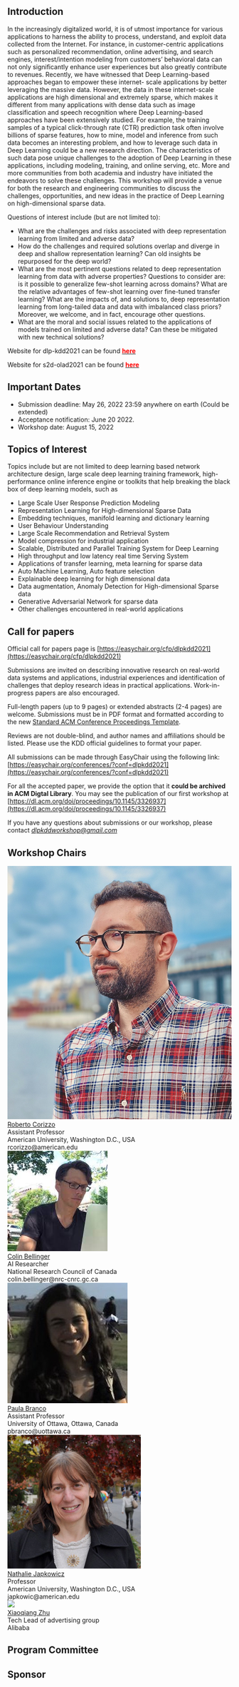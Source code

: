

## Introduction

In the increasingly digitalized world, it is of utmost importance for various applications to harness the ability to process, understand, and exploit data collected from the Internet. For instance, in customer-centric applications such as personalized recommendation, online advertising, and search engines, interest/intention modeling from customers’ behavioral data can not only significantly enhance user experiences but also greatly contribute to revenues. Recently, we have witnessed that Deep Learning-based approaches began to empower these internet- scale applications by better leveraging the massive data. However, the data in these internet-scale applications are high dimensional and extremely sparse, which makes it different from many applications with dense data such as image classification and speech recognition where Deep Learning-based approaches have been extensively studied. For example, the training samples of a typical click-through rate (CTR) prediction task often involve billions of sparse features, how to mine, model and inference from such data becomes an interesting problem, and how to leverage such data in Deep Learning could be a new research direction. The characteristics of such data pose unique challenges to the adoption of Deep Learning in these applications, including modeling, training, and online serving, etc. More and more communities from both academia and industry have initiated the endeavors to solve these challenges. This workshop will provide a venue for both the research and engineering communities to discuss the challenges, opportunities, and new ideas in the practice of Deep Learning on high-dimensional sparse data.

Questions of interest include (but are not limited to):

- What are the challenges and risks associated with deep representation learning from limited and adverse data?
- How do the challenges and required solutions overlap and diverge in deep and shallow representation learning? Can old insights be repurposed for the deep world?
- What are the most pertinent questions related to deep representation learning from data with adverse properties? Questions to consider are: is it possible to generalize few-shot learning across domains? What are the relative advantages of few-shot learning over fine-tuned transfer learning? What are the impacts of, and solutions to, deep representation learning from long-tailed data and data with imbalanced class priors? Moreover, we welcome, and in fact, encourage other questions.
- What are the moral and social issues related to the applications of models trained on limited and adverse data? Can these be mitigated with new technical solutions?



Website for dlp-kdd2021 can be found **[<b style="color:red"> here </b>](https://dlp-kdd.github.io/)**

Website for s2d-olad2021 can be found **[<b style="color:red"> here </b>](https://s2d-olad.github.io/)**



## Important Dates

- Submission deadline:  May 26, 2022 23:59 anywhere on earth (Could be extended)
- Acceptance notification: June 20 2022.
- Workshop date: August 15, 2022   


## Topics of Interest
Topics include but are not limited to deep learning based network architecture design, large scale deep learning training framework, high-performance online inference engine or toolkits that help breaking the black box of deep learning models, such as
- Large Scale User Response Prediction Modeling
- Representation Learning for High-dimensional Sparse Data
- Embedding techniques, manifold learning and dictionary learning
- User Behaviour Understanding
- Large Scale Recommendation and Retrieval System
- Model compression for industrial application
- Scalable, Distributed and Parallel Training System for Deep Learning
- High throughput and low latency real time Serving System
- Applications of transfer learning, meta learning for sparse data
- Auto Machine Learning, Auto feature selection
- Explainable deep learning for high dimensional data
- Data augmentation, Anomaly Detection for High-dimensional Sparse data
- Generative Adversarial Network for sparse data
- Other challenges encountered in real-world applications

## Call for papers

Official call for papers page is [https://easychair.org/cfp/dlpkdd2021](https://easychair.org/cfp/dlpkdd2021)

Submissions are invited on describing innovative research on real-world data systems and applications, industrial experiences and identification of challenges that deploy research ideas in practical applications. Work-in-progress papers are also encouraged.

Full-length papers (up to 9 pages) or extended abstracts (2-4 pages) are welcome. Submissions must be in PDF format and formatted according to the new [Standard ACM Conference Proceedings Template](https://www.acm.org/publications/proceedings-template).

Reviews are not double-blind, and author names and affiliations should be listed. Please use the KDD official guidelines to format your paper.

All submissions can be made through EasyChair using the following link: [https://easychair.org/conferences/?conf=dlpkdd2021](https://easychair.org/conferences/?conf=dlpkdd2021) 

For all the accepted paper, we provide the option that it **could be archived in ACM Digtal Library**. You may see the publication of our first workshop at [https://dl.acm.org/doi/proceedings/10.1145/3326937](https://dl.acm.org/doi/proceedings/10.1145/3326937)


If you have any questions about submissions or our workshop, please contact [*dlpkddworkshop@gmail.com*](mailto:dlpkddworkshop@gmail.com)

## Workshop Chairs
<div class="row">    
  <div class="column">
  <div class="photo">
  <a href="https://www.american.edu/cas/faculty/rcorizzo.cfm">
  <img src="assets/img/roberto.jpg" class="shake shake-little">
  </a><br>
  <a href="https://www.american.edu/cas/faculty/rcorizzo.cfm">Roberto Corizzo</a>
  <div>Assistant Professor</div>
  <div>American University, Washington D.C., USA</div>
  <div>rcorizzo@american.edu</div>
  </div>
  </div>
    
  <div class="column">
  <div class="photo">
  <a href="https://web.cs.dal.ca/~bellinger/">
  <img src="assets/img/cb.jpeg" class="shake shake-little">
  </a><br>
  <a href="https://web.cs.dal.ca/~bellinger/">Colin Bellinger</a>
  <div>AI Researcher</div>
  <div>National Research Council of Canada</div>
  <div>colin.bellinger@nrc-cnrc.gc.ca</div>
  </div>
  </div>
  
  
  <div class="column">
  <div class="photo">
  <a href="https://paobranco.github.io">
  <img src="assets/img/paula.jpg" class="shake shake-little">
  </a><br>
  <a href="hhttps://paobranco.github.io">Paula Branco</a>
  <div>Assistant Professor</div>
  <div>University of Ottawa, Ottawa, Canada</div>
  <div>pbranco@uottawa.ca</div>
  </div>
  </div>
  </div>
  
  <div class="column">
  <div class="photo">
  <a href="https://www.american.edu/cas/faculty/japkowic.cfm">
  <img src="assets/img/nathalie.jpeg" class="shake shake-little">
  </a><br>
  <a href="https://www.american.edu/cas/faculty/japkowic.cfm">Nathalie Japkowicz</a>
  <div>Professor</div>
  <div>American University, Washington D.C., USA</div>
  <div>japkowic@american.edu</div>
  </div>
  </div>
    
</div>

<div class="row">
  
  
  <div class="column">
  <div class="photo">
  <a href="https://scholar.google.com/citations?user=eUMnOc0AAAAJ&hl=en">
  <img src="assets/img/zxq.png" class="shake shake-little">
  </a><br>
  <a href="https://scholar.google.com/citations?user=eUMnOc0AAAAJ&hl=en">Xiaoqiang Zhu</a>
  <div>Tech Lead of advertising group</div>
  <div>Alibaba</div>
  </div>
  </div>

</div>

## Program Committee

## Sponsor
